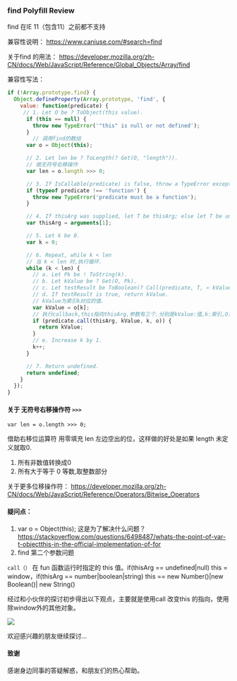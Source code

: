 ###  find Polyfill Review

find 在IE 11（包含11）之前都不支持

兼容性说明： https://www.caniuse.com/#search=find

关于find 的用法： https://developer.mozilla.org/zh-CN/docs/Web/JavaScript/Reference/Global_Objects/Array/find

兼容性写法：

```js
if (!Array.prototype.find) {
  Object.defineProperty(Array.prototype, 'find', {
    value: function(predicate) {
     // 1. Let O be ? ToObject(this value).
      if (this == null) {
        throw new TypeError('"this" is null or not defined');
      }
		// 调用find的数组
      var o = Object(this);

      // 2. Let len be ? ToLength(? Get(O, "length")).
      // 做无符号右移操作
      var len = o.length >>> 0;

      // 3. If IsCallable(predicate) is false, throw a TypeError exception.
      if (typeof predicate !== 'function') {
        throw new TypeError('predicate must be a function');
      }

      // 4. If thisArg was supplied, let T be thisArg; else let T be undefined.
      var thisArg = arguments[1];

      // 5. Let k be 0.
      var k = 0;

      // 6. Repeat, while k < len  
      // 当 k < len 时,执行循环.
      while (k < len) {
        // a. Let Pk be ! ToString(k).
        // b. Let kValue be ? Get(O, Pk).
        // c. Let testResult be ToBoolean(? Call(predicate, T, « kValue, k, O »)).
        // d. If testResult is true, return kValue.
        // kValue为索引k对应的值.
        var kValue = o[k];
        // 执行callback,this指向thisArg,参数有三个.分别是kValue:值,k:索引,O:原数组.
        if (predicate.call(thisArg, kValue, k, o)) {
          return kValue;
        }
        // e. Increase k by 1.
        k++;
      }

      // 7. Return undefined. 
      return undefined;
    }
  });
}
```


#### 关于 无符号右移操作符 ```>>> ```

``` var len = o.length >>> 0; ```

借助右移位运算符 用零填充 len 左边空出的位，这样做的好处是如果 length 未定义就取0.

1. 所有非数值转换成0
2. 所有大于等于 0 等数,取整数部分


关于更多位移操作符：
https://developer.mozilla.org/zh-CN/docs/Web/JavaScript/Reference/Operators/Bitwise_Operators



#### 疑问点：

1. var o = Object(this);  这是为了解决什么问题？
https://stackoverflow.com/questions/6498487/whats-the-point-of-var-t-objectthis-in-the-official-implementation-of-for
2. find 第二个参数问题

```call（）```
在 fun 函数运行时指定的 this 值。if(thisArg == undefined|null) this = window，if(thisArg == number|boolean|string) this == new Number()|new Boolean()| new String()

经过和小伙伴的探讨初步得出以下观点，主要就是使用call 改变this 的指向，使用除window外的其他对象。

![](https://user-gold-cdn.xitu.io/2019/9/20/16d4ca5606b72be0?w=760&h=550&f=png&s=99762)

欢迎感兴趣的朋友继续探讨...



#### 致谢

感谢身边同事的答疑解惑，和朋友们的热心帮助。
